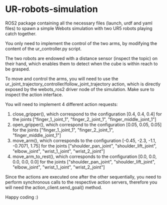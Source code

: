 # UR-robots-simulation
ROS2 package containing all the necessary files (launch, urdf and yaml files) to spawn a simple Webots simulation with two UR5 robots playing catch together. 

You only need to implement the control of the two arms, by modifying the content of the 
ur_controller.py script.

The two robots are endowed with a distance sensor (inspect the topic) on their hand, which enables them to detect when the cube is within reach to be grasped.

To move and control the arms, you will need to use the ur_joint_trajectory_controller/follow_joint_trajectory action, which is directly exposed by the webots_ros2 driver node of the simulation. Make sure to inspect the action interface.

You will need to implement 4 different action requests:
1) close_gripper(), which correspond to the configuration [0.4, 0.4, 0.4] for the joints ["finger_1_joint_1", "finger_2_joint_1", "finger_middle_joint_1"]
2) open_gripper(), which correspond to the configuration [0.05, 0.05, 0.05] for the joints ["finger_1_joint_1", "finger_2_joint_1", "finger_middle_joint_1"]
3) move_arm(), which corresponds to the configuration [-0.45, -2.3, -1.1, -0.7071, 1.75] for the joints ["shoulder_pan_joint", "shoulder_lift_joint", "elbow_joint", "wrist_1_joint", "wrist_2_joint"]
4) move_arm_to_rest(), which corresponds to the configuration [0.0, 0.0, 0.0, 0.0, 0.0] for the joints ["shoulder_pan_joint", "shoulder_lift_joint", "elbow_joint", "wrist_1_joint", "wrist_2_joint"]

Since the actions are executed one after the other sequentially, you need to perform synchronous calls to the respective action servers, therefore you will need the action_client.send_goal() method.

Happy coding :)
